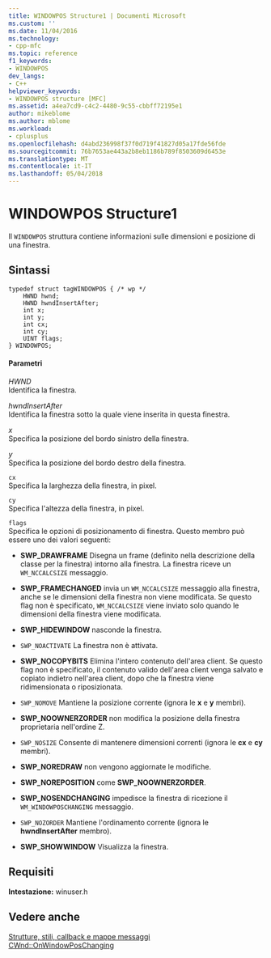 ```yaml
---
title: WINDOWPOS Structure1 | Documenti Microsoft
ms.custom: ''
ms.date: 11/04/2016
ms.technology:
- cpp-mfc
ms.topic: reference
f1_keywords:
- WINDOWPOS
dev_langs:
- C++
helpviewer_keywords:
- WINDOWPOS structure [MFC]
ms.assetid: a4ea7cd9-c4c2-4480-9c55-cbbff72195e1
author: mikeblome
ms.author: mblome
ms.workload:
- cplusplus
ms.openlocfilehash: d4abd236998f37f0d719f41827d05a17fde56fde
ms.sourcegitcommit: 76b7653ae443a2b8eb1186b789f8503609d6453e
ms.translationtype: MT
ms.contentlocale: it-IT
ms.lasthandoff: 05/04/2018
---
```

# <a name="windowpos-structure1"></a>WINDOWPOS Structure1
Il `WINDOWPOS` struttura contiene informazioni sulle dimensioni e posizione di una finestra.  
  
## <a name="syntax"></a>Sintassi  
  
```  
typedef struct tagWINDOWPOS { /* wp */  
    HWND hwnd;  
    HWND hwndInsertAfter;  
    int x;  
    int y;  
    int cx;  
    int cy;  
    UINT flags;  
} WINDOWPOS;  
```  
  
#### <a name="parameters"></a>Parametri  
 *HWND*  
 Identifica la finestra.  
  
 *hwndInsertAfter*  
 Identifica la finestra sotto la quale viene inserita in questa finestra.  
  
 *x*  
 Specifica la posizione del bordo sinistro della finestra.  
  
 *y*  
 Specifica la posizione del bordo destro della finestra.  
  
 `cx`  
 Specifica la larghezza della finestra, in pixel.  
  
 `cy`  
 Specifica l'altezza della finestra, in pixel.  
  
 `flags`  
 Specifica le opzioni di posizionamento di finestra. Questo membro può essere uno dei valori seguenti:  
  
- **SWP_DRAWFRAME** Disegna un frame (definito nella descrizione della classe per la finestra) intorno alla finestra. La finestra riceve un `WM_NCCALCSIZE` messaggio.  
  
- **SWP_FRAMECHANGED** invia un `WM_NCCALCSIZE` messaggio alla finestra, anche se le dimensioni della finestra non viene modificata. Se questo flag non è specificato, `WM_NCCALCSIZE` viene inviato solo quando le dimensioni della finestra viene modificata.  
  
- **SWP_HIDEWINDOW** nasconde la finestra.  
  
- `SWP_NOACTIVATE` La finestra non è attivata.  
  
- **SWP_NOCOPYBITS** Elimina l'intero contenuto dell'area client. Se questo flag non è specificato, il contenuto valido dell'area client venga salvato e copiato indietro nell'area client, dopo che la finestra viene ridimensionata o riposizionata.  
  
- `SWP_NOMOVE` Mantiene la posizione corrente (ignora le **x** e **y** membri).  
  
- **SWP_NOOWNERZORDER** non modifica la posizione della finestra proprietaria nell'ordine Z.  
  
- `SWP_NOSIZE` Consente di mantenere dimensioni correnti (ignora le **cx** e **cy** membri).  
  
- **SWP_NOREDRAW** non vengono aggiornate le modifiche.  
  
- **SWP_NOREPOSITION** come **SWP_NOOWNERZORDER**.  
  
- **SWP_NOSENDCHANGING** impedisce la finestra di ricezione il `WM_WINDOWPOSCHANGING` messaggio.  
  
- `SWP_NOZORDER` Mantiene l'ordinamento corrente (ignora le **hwndInsertAfter** membro).  
  
- **SWP_SHOWWINDOW** Visualizza la finestra.  
  
## <a name="requirements"></a>Requisiti  
 **Intestazione:** winuser.h  
  
## <a name="see-also"></a>Vedere anche  
 [Strutture, stili, callback e mappe messaggi](../../mfc/reference/structures-styles-callbacks-and-message-maps.md)   
 [CWnd::OnWindowPosChanging](../../mfc/reference/cwnd-class.md#onwindowposchanging)

